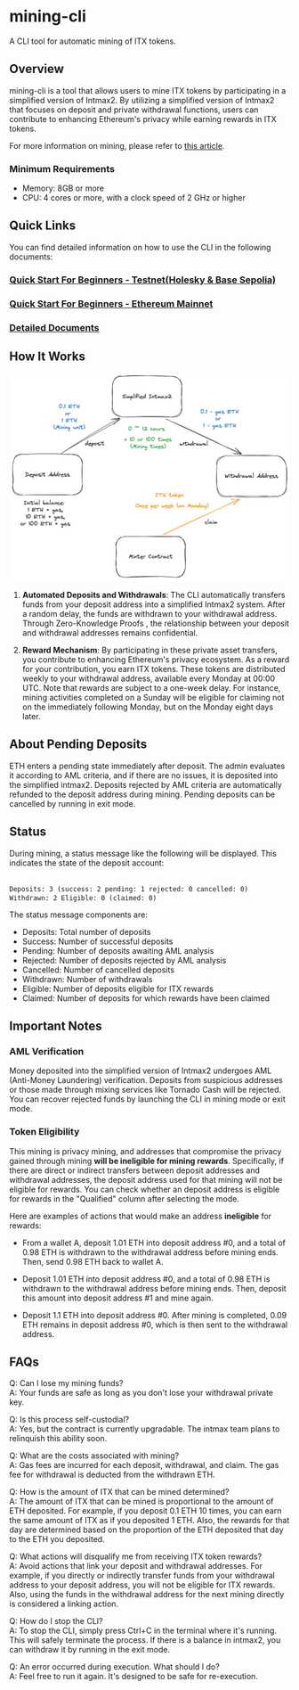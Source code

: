 # mining-cli

A CLI tool for automatic mining of ITX tokens.

## Overview

mining-cli is a tool that allows users to mine ITX tokens by participating in a simplified version of Intmax2. By utilizing a simplified version of Intmax2 that focuses on deposit and private withdrawal functions, users can contribute to enhancing Ethereum's privacy while earning rewards in ITX tokens.

For more information on mining, please refer to [this article](https://hackmd.io/zNLtkMXXSCernbkTf1BTrQ).

### Minimum Requirements

- Memory: 8GB or more
- CPU: 4 cores or more, with a clock speed of 2 GHz or higher

## Quick Links

You can find detailed information on how to use the CLI in the following documents:

### [Quick Start For Beginners - Testnet(Holesky & Base Sepolia) ](docs/quickstart.md)

### [Quick Start For Beginners - Ethereum Mainnet ](docs/mainnet-quickstart.md)

### [Detailed Documents](docs/developer.md)

## How It Works

<div align="center">
  <img src="assets/diagram.png" width="800" alt="Mining diagram">
</div>

1. **Automated Deposits and Withdrawals**: The CLI automatically transfers funds from your deposit address into a simplified Intmax2 system. After a random delay, the funds are withdrawn to your withdrawal address. Through Zero-Knowledge Proofs , the relationship between your deposit and withdrawal addresses remains confidential.

2. **Reward Mechanism**: By participating in these private asset transfers, you contribute to enhancing Ethereum's privacy ecosystem. As a reward for your contribution, you earn ITX tokens. These tokens are distributed weekly to your withdrawal address, available every Monday at 00:00 UTC. Note that rewards are subject to a one-week delay. For instance, mining activities completed on a Sunday will be eligible for claiming not on the immediately following Monday, but on the Monday eight days later.

## About Pending Deposits

ETH enters a pending state immediately after deposit. The admin evaluates it according to AML criteria, and if there are no issues, it is deposited into the simplified intmax2. Deposits rejected by AML criteria are automatically refunded to the deposit address during mining. Pending deposits can be cancelled by running in exit mode.

## Status

During mining, a status message like the following will be displayed. This indicates the state of the deposit account:

```

Deposits: 3 (success: 2 pending: 1 rejected: 0 cancelled: 0) Withdrawn: 2 Eligible: 0 (claimed: 0)

```

The status message components are:

- Deposits: Total number of deposits
- Success: Number of successful deposits
- Pending: Number of deposits awaiting AML analysis
- Rejected: Number of deposits rejected by AML analysis
- Cancelled: Number of cancelled deposits
- Withdrawn: Number of withdrawals
- Eligible: Number of deposits eligible for ITX rewards
- Claimed: Number of deposits for which rewards have been claimed

## Important Notes

### AML Verification

Money deposited into the simplified version of Intmax2 undergoes AML (Anti-Money Laundering) verification. Deposits from suspicious addresses or those made through mixing services like Tornado Cash will be rejected.
You can recover rejected funds by launching the CLI in mining mode or exit mode.

### Token Eligibility

This mining is privacy mining, and addresses that compromise the privacy gained through mining **will be ineligible for mining rewards**.
Specifically, if there are direct or indirect transfers between deposit addresses and withdrawal addresses, the deposit address used for that mining will not be eligible for rewards. You can check whether an deposit address is eligible for rewards in the "Qualified" column after selecting the mode.

Here are examples of actions that would make an address **ineligible** for rewards:

- From a wallet A, deposit 1.01 ETH into deposit address #0, and a total of 0.98 ETH is withdrawn to the withdrawal address before mining ends. Then, send 0.98 ETH back to wallet A.

- Deposit 1.01 ETH into deposit address #0, and a total of 0.98 ETH is withdrawn to the withdrawal address before mining ends. Then, deposit this amount into deposit address #1 and mine again.

- Deposit 1.1 ETH into deposit address #0. After mining is completed, 0.09 ETH remains in deposit address #0, which is then sent to the withdrawal address.

## FAQs

Q: Can I lose my mining funds?<br>
A: Your funds are safe as long as you don't lose your withdrawal private key.

Q: Is this process self-custodial?<br>
A: Yes, but the contract is currently upgradable. The intmax team plans to relinquish this ability soon.

Q: What are the costs associated with mining?<br>
A: Gas fees are incurred for each deposit, withdrawal, and claim. The gas fee for withdrawal is deducted from the withdrawn ETH.

Q: How is the amount of ITX that can be mined determined?<br>
A: The amount of ITX that can be mined is proportional to the amount of ETH deposited. For example, if you deposit 0.1 ETH 10 times, you can earn the same amount of ITX as if you deposited 1 ETH. Also, the rewards for that day are determined based on the proportion of the ETH deposited that day to the ETH you deposited.

Q: What actions will disqualify me from receiving ITX token rewards?<br>
A: Avoid actions that link your deposit and withdrawal addresses. For example, if you directly or indirectly transfer funds from your withdrawal address to your deposit address, you will not be eligible for ITX rewards. Also, using the funds in the withdrawal address for the next mining directly is considered a linking action.

Q: How do I stop the CLI?<br>
A: To stop the CLI, simply press Ctrl+C in the terminal where it's running. This will safely terminate the process. If there is a balance in intmax2, you can withdraw it by running in the exit mode.

Q: An error occurred during execution. What should I do?<br>
A: Feel free to run it again. It's designed to be safe for re-execution.
